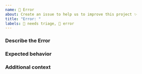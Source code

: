 ```yaml
---
name: 🐞 Error
about: Create an issue to help us to improve this project ✨
title: "Error: "
labels: 👀 needs triage, 🐞 error
---
```


### Describe the Error

<!-- A clear and concise description of what the bug is. -->

### Expected behavior

<!-- A clear and concise description of what you expected to happen. -->

### Additional context

<!-- Add any other context about the problem or helpful links here. -->
